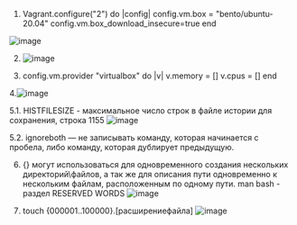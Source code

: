 

1. Vagrant.configure("2") do |config|
  config.vm.box = "bento/ubuntu-20.04"
  config.vm.box_download_insecure=true
end


![image](https://user-images.githubusercontent.com/97973917/218808319-ebc4b3e6-d063-4eb8-954b-7aed14980fc6.png)

2. ![image](https://user-images.githubusercontent.com/97973917/218808480-8124a724-82fc-433d-ba56-a6e3ac2066de.png)



3. config.vm.provider "virtualbox" do |v|
  v.memory = []
  v.cpus = []
  end



4.![image](https://user-images.githubusercontent.com/97973917/218809328-7c0a1087-671c-4571-a8ea-c60eee7a2bb2.png)




5.1. HISTFILESIZE - максимальное число строк в файле истории для сохранения, строка 1155 ![image](https://user-images.githubusercontent.com/97973917/218821522-c994741c-5e7e-422b-a25a-62d418a42a01.png)




5.2. ignoreboth — не записывать команду, которая начинается с пробела, либо команду, которая дублирует предыдущую.




6. {} могут использоваться для одновременного создания нескольких директорий\файлов, а так же для описания пути одновременно к нескольким файлам, расположенным по одному пути.
man bash - раздел RESERVED WORDS 
![image](https://user-images.githubusercontent.com/97973917/218823950-4a9c0573-1175-4983-a119-d01455627bdc.png)




7. touch {000001..100000}.[расширениефайла] 
![image](https://user-images.githubusercontent.com/97973917/218825067-3f3340fd-5268-4573-adda-947f92916db2.png)
 
